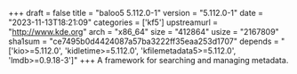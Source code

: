 +++
draft = false
title = "baloo5 5.112.0-1"
version = "5.112.0-1"
date = "2023-11-13T18:21:09"
categories = ['kf5']
upstreamurl = "http://www.kde.org"
arch = "x86_64"
size = "412864"
usize = "2167809"
sha1sum = "ce7495b0d4424087a57ba3222ff35eaa253d1707"
depends = "['kio>=5.112.0', 'kidletime>=5.112.0', 'kfilemetadata5>=5.112.0', 'lmdb>=0.9.18-3']"
+++
A framework for searching and managing metadata.